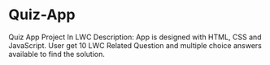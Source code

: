 # Quiz-App
Quiz App Project In LWC
Description: App is designed with HTML, CSS and JavaScript. User get 10 LWC Related Question and multiple choice answers available to find the solution.
